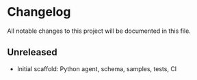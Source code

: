 # Changelog

All notable changes to this project will be documented in this file.

## Unreleased

- Initial scaffold: Python agent, schema, samples, tests, CI
